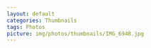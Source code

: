 ```yaml
---
layout: default
categories: Thumbnails
tags: Photos
picture: img/photos/thumbnails/IMG_6948.jpg
---
```

